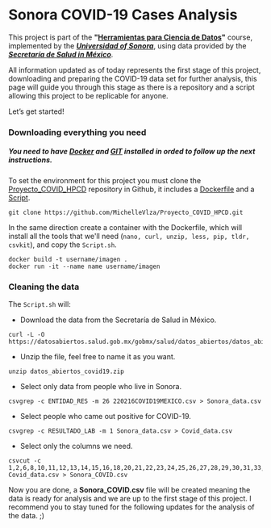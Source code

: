 

# Sonora COVID-19 Cases Analysis




This project is part of the **"[Herramientas para Ciencia de Datos](https://mcd-unison.github.io/curso-hpcd/)"** course, implemented by the [***Universidad of Sonora***](https://www.unison.mx/), using data provided by the [***Secretaría de Salud in México***](https://www.gob.mx/salud/documentos/datos-abiertos-152127).


All information updated as of today represents the first stage of this project, downloading and preparing the COVID-19 data set for further analysis, this page will guide you through this stage as there is a repository and a script allowing this project to be replicable for anyone.

Let’s get started!




### Downloading everything you need


##### You need to have [Docker](https://www.docker.com/products/docker-desktop) and [GIT](https://git-scm.com/download/win) installed in orded to follow up the next instructions. #####


To set the environment for this project you must clone the [Proyecto_COVID_HPCD](https://github.com/MichelleVlza/Proyecto_COVID_HPCD) repository in Github, it includes a [Dockerfile](https://github.com/MichelleVlza/Proyecto_COVID_HPCD/blob/main/MichelleValenzuela.dockerfile) and a [Script](https://github.com/MichelleVlza/Proyecto_COVID_HPCD/blob/main/Script.sh).

```
git clone https://github.com/MichelleVlza/Proyecto_COVID_HPCD.git
```



In the same direction create a container with the Dockerfile, which will install all the tools that we'll need (`nano, curl, unzip, less, pip, tldr, csvkit`), and copy the `Script.sh`.

```
docker build -t username/imagen .
docker run -it --name name username/imagen
```




### Cleaning the data


The `Script.sh` will:  

  
  - Download the data from the Secretaría de Salud in México.
         
```
curl -L -O https://datosabiertos.salud.gob.mx/gobmx/salud/datos_abiertos/datos_abiertos_covid19.zip
```



  - Unzip the file, feel free to name it as you want.
    
 ```
 unzip datos_abiertos_covid19.zip
 ```

  
  
  - Select only data from people who live in Sonora.
    
```
csvgrep -c ENTIDAD_RES -m 26 220216COVID19MEXICO.csv > Sonora_data.csv
```


  - Select people who came out positive for COVID-19.
    
```
csvgrep -c RESULTADO_LAB -m 1 Sonora_data.csv > Covid_data.csv
```


  - Select only the columns we need.

```
csvcut -c 1,2,6,8,10,11,12,13,14,15,16,18,20,21,22,23,24,25,26,27,28,29,30,31,33,40 Covid_data.csv > Sonora_COVID.csv
```



Now you are done, a **Sonora_COVID.csv** file will be created meaning the data is ready for analysis and we are up to the first stage of this project. 
I recommend you to stay tuned for the following updates for the analysis of the data. ;)

